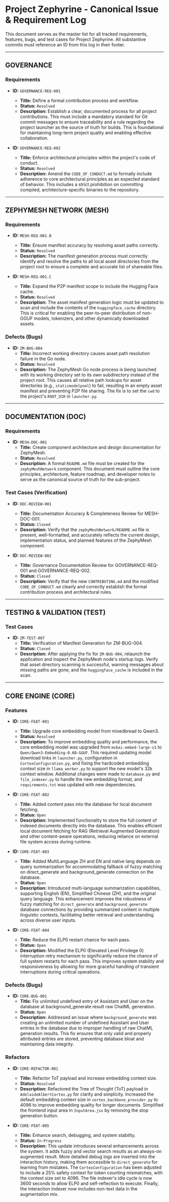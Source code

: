 # Project Zephyrine - Canonical Issue & Requirement Log

This document serves as the master list for all tracked requirements, features, bugs, and test cases for Project Zephyrine. All substantive commits must reference an ID from this log in their footer.

---

## **GOVERNANCE**

### Requirements

-   **ID:** `GOVERNANCE-REQ-001`
    -   **Title:** Define a formal contribution process and workflow.
    -   **Status:** `Resolved`
    -   **Description:** Establish a clear, documented process for all project contributions. This must include a mandatory standard for Git commit messages to ensure traceability and a rule regarding the project launcher as the source of truth for builds. This is foundational for maintaining long-term project quality and enabling effective collaboration.

-   **ID:** `GOVERNANCE-REQ-002`
    -   **Title:** Enforce architectural principles within the project's code of conduct.
    -   **Status:** `Resolved`
    -   **Description:** Amend the `CODE_OF_CONDUCT.md` to formally include adherence to core architectural principles as an expected standard of behavior. This includes a strict prohibition on committing compiled, architecture-specific binaries to the repository.

---

## **ZEPHYMESH NETWORK (MESH)**


### Requirements

-   **ID:** `MESH-REQ-001.B`
    -   **Title:** Ensure manifest accuracy by resolving asset paths correctly.
    -   **Status:** `Resolved`
    -   **Description:** The manifest generation process must correctly identify and resolve the paths to all local asset directories from the project root to ensure a complete and accurate list of shareable files.

-   **ID:** `MESH-REQ-001.C`
    -   **Title:** Expand the P2P manifest scope to include the Hugging Face cache.
    -   **Status:** `Resolved`
    -   **Description:** The asset manifest generation logic must be updated to scan and include the contents of the `huggingface_cache` directory. This is critical for enabling the peer-to-peer distribution of non-GGUF models, tokenizers, and other dynamically downloaded assets.

### Defects (Bugs)

-   **ID:** `ZM-BUG-004`
    -   **Title:** Incorrect working directory causes asset path resolution failure in the Go node.
    -   **Status:** `Resolved`
    -   **Description:** The ZephyMesh Go node process is being launched with its working directory set to its own subdirectory instead of the project root. This causes all relative path lookups for asset directories (e.g., `staticmodelpool`) to fail, resulting in an empty asset manifest and preventing P2P file sharing. The fix is to set the `cwd` to the project's `ROOT_DIR` in `launcher.py`.

---

## **DOCUMENTATION (DOC)**

### Requirements

-   **ID:** `MESH-DOC-001`
    -   **Title:** Create component architecture and design documentation for ZephyMesh.
    -   **Status:** `Resolved`
    -   **Description:** A formal `README.md` file must be created for the `zephyMeshNetwork` component. This document must outline the core principles, architecture, feature roadmap, and developer notes to serve as the canonical source of truth for the sub-project.

### Test Cases (Verification)

-   **ID:** `DOC-REVIEW-001`
    -   **Title:** Documentation Accuracy & Completeness Review for MESH-DOC-001.
    -   **Status:** `Closed`
    -   **Description:** Verify that the `zephyMeshNetwork/README.md` file is present, well-formatted, and accurately reflects the current design, implementation status, and planned features of the ZephyMesh component.

-   **ID:** `DOC-REVIEW-002`
    -   **Title:** Governance Documentation Review for GOVERNANCE-REQ-001 and GOVERNANCE-REQ-002.
    -   **Status:** `Closed`
    -   **Description:** Verify that the new `CONTRIBUTING.md` and the modified `CODE_OF_CONDUCT.md` clearly and correctly establish the formal contribution process and architectural rules.

---

## **TESTING & VALIDATION (TEST)**

### Test Cases

-   **ID:** `ZM-TEST-007`
    -   **Title:** Verification of Manifest Generation for ZM-BUG-004.
    -   **Status:** `Closed`
    -   **Description:** After applying the fix for `ZM-BUG-004`, relaunch the application and inspect the ZephyMesh node's startup logs. Verify that asset directory scanning is successful, warning messages about missing paths are gone, and the `huggingface_cache` is included in the scan.

---

## **CORE ENGINE (CORE)**

### Features

-   **ID:** `CORE-FEAT-001`
    -   **Title:** Upgrade core embedding model from mixedbread to Qwen3.
    -   **Status:** `Resolved`
    -   **Description:** To improve embedding quality and performance, the core embedding model was upgraded from `mxbai-embed-large-v1` to `Qwen/Qwen3-Embedding-0.6B-GGUF`. This required updating model download links in `launcher.py`, configuration in `CortexConfiguration.py`, and fixing the hardcoded embedding context size in `llama_worker.py` to support the new model's 32k context window. Additional changes were made to `database.py` and `file_indexer.py` to handle the new embedding format, and `requirements.txt` was updated with new dependencies.

-   **ID:** `CORE-FEAT-002`
    -   **Title:** Added content pass into the database for local document fetching.
    -   **Status:** `Open`
    -   **Description:** Implemented functionality to store the full content of indexed documents directly into the database. This enables efficient local document fetching for RAG (Retrieval Augmented Generation) and other content-aware operations, reducing reliance on external file system access during runtime.

-   **ID:** `CORE-FEAT-003`
    -   **Title:** Added MultiLanguage ZH and EN and native lang depends on query summarization for accommodating fallback of fuzzy matching on direct_generate and background_generate connection on the database.
    -   **Status:** `Open`
    -   **Description:** Introduced multi-language summarization capabilities, supporting English (EN), Simplified Chinese (ZH), and the original query language. This enhancement improves the robustness of fuzzy matching for `direct_generate` and `background_generate` database connections by providing summarized content in multiple linguistic contexts, facilitating better retrieval and understanding across diverse user inputs.

-   **ID:** `CORE-FEAT-004`
    -   **Title:** Reduce the ELP0 restart chance for each pass.
    -   **Status:** `Open`
    -   **Description:** Modified the ELP0 (Elevated Level Privilege 0) interruption retry mechanism to significantly reduce the chance of full system restarts for each pass. This improves system stability and responsiveness by allowing for more graceful handling of transient interruptions during critical operations.

### Defects (Bugs)

-   **ID:** `CORE-BUG-001`
    -   **Title:** Fix unlimited undefined entry of Assistant and User on the database at background_generate result raw ChatML generation.
    -   **Status:** `Open`
    -   **Description:** Addressed an issue where `background_generate` was creating an unlimited number of undefined Assistant and User entries in the database due to improper handling of raw ChatML generation results. This fix ensures that only valid and properly attributed entries are stored, preventing database bloat and maintaining data integrity.

### Refactors

-   **ID:** `CORE-REFACTOR-001`
    -   **Title:** Refactor ToT payload and increase embedding context size.
    -   **Status:** `Resolved`
    -   **Description:** Refactored the Tree of Thought (ToT) payload in `AdelaideAlbertCortex.py` for clarity and simplicity. Increased the default embedding context size in `cortex_backbone_provider.py` to 4096 to improve embedding quality for longer documents. Simplified the frontend input area in `InputArea.jsx` by removing the stop generation button.

-   **ID:** `CORE-FEAT-005`
    -   **Title:** Enhance search, debugging, and system stability.
    -   **Status:** `In-Progress`
    -   **Description:** This update introduces several enhancements across the system. It adds fuzzy and vector search results as an always-on augmented result. More detailed debug logs are inserted into the interaction history, making them accessible to `direct_generate` for learning from mistakes. The `CortexConfiguration` has been adjusted to include a 25% safety context for token counting mismatches, with the context size set to 4096. The file indexer's idle cycle is now 3600 seconds to allow ELP0 and self-reflection to execute. Finally, the interaction indexer now includes non-text data in the augmentation mix.